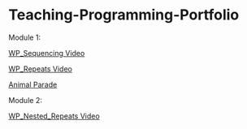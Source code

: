 ﻿# Teaching-Programming-Portfolio
Module 1:

[WP_Sequencing Video](https://youtu.be/qlVlfHLoKVc)

[WP_Repeats Video](https://youtu.be/XN9JspzazRQ)

[Animal Parade](https://youtube.com/shorts/KqzEhAHL2Cg)

Module 2:

[WP_Nested_Repeats Video](https://youtu.be/YTBa9DtrEP8)
